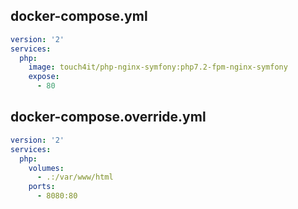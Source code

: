 ## docker-compose.yml

```yaml
version: '2'
services:
  php:
    image: touch4it/php-nginx-symfony:php7.2-fpm-nginx-symfony
    expose:
      - 80
```

## docker-compose.override.yml

```yaml
version: '2'
services:
  php:
    volumes:
      - .:/var/www/html
    ports:
      - 8080:80
```
